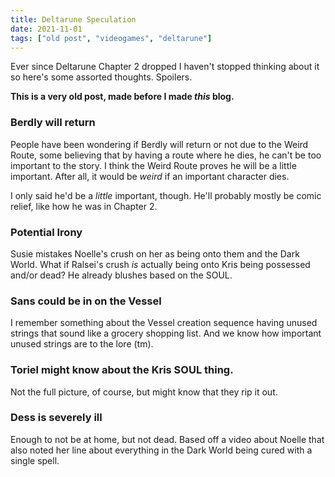```yaml
---
title: Deltarune Speculation
date: 2021-11-01
tags: ["old post", "videogames", "deltarune"]
---
```


Ever since Deltarune Chapter 2 dropped I haven't stopped thinking about it so here's some assorted thoughts. Spoilers.

**This is a very old post, made before I made _this_ blog.**

### Berdly will return

People have been wondering if Berdly will return or not due to the Weird Route, some believing that by having a route where he dies, he can't be too important to the story. I think the Weird Route proves he will be a little important. After all, it would be _weird_ if an important character dies.

I only said he'd be a _little_ important, though. He'll probably mostly be comic relief, like how he was in Chapter 2.

### Potential Irony

Susie mistakes Noelle's crush on her as being onto them and the Dark World. What if Ralsei's crush _is_ actually being onto Kris being possessed and/or dead? He already blushes based on the SOUL.

### Sans could be in on the Vessel

I remember something about the Vessel creation sequence having unused strings that sound like a grocery shopping list. And we know how important unused strings are to the lore (tm).

### Toriel might know about the Kris SOUL thing.

Not the full picture, of course, but might know that they rip it out.

### Dess is severely ill

Enough to not be at home, but not dead. Based off a video about Noelle that also noted her line about everything in the Dark World being cured with a single spell.
